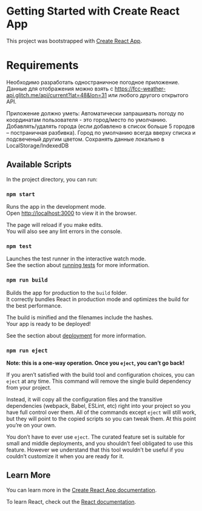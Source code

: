 # Getting Started with Create React App

This project was bootstrapped with [Create React App](https://github.com/facebook/create-react-app).

# Requirements

Необходимо разработать одностраничное погодное приложение. Данные для отображения можно взять с https://fcc-weather-api.glitch.me/api/current?lat=48&lon=31 или любого другого открытого API.

Приложение должно уметь:
Автоматически запрашивать погоду по координатам пользователя - это город/место по умолчанию.
Добавлять/удалять города (если добавлено в список больше 5 городов – постраничная разбивка). Город по умолчанию всегда вверху списка и подсвеченый другим цветом.
Сохранять данные локально в LocalStorage/IndexedDB


## Available Scripts

In the project directory, you can run:

### `npm start`

Runs the app in the development mode.\
Open [http://localhost:3000](http://localhost:3000) to view it in the browser.

The page will reload if you make edits.\
You will also see any lint errors in the console.

### `npm test`

Launches the test runner in the interactive watch mode.\
See the section about [running tests](https://facebook.github.io/create-react-app/docs/running-tests) for more information.

### `npm run build`

Builds the app for production to the `build` folder.\
It correctly bundles React in production mode and optimizes the build for the best performance.

The build is minified and the filenames include the hashes.\
Your app is ready to be deployed!

See the section about [deployment](https://facebook.github.io/create-react-app/docs/deployment) for more information.

### `npm run eject`

**Note: this is a one-way operation. Once you `eject`, you can’t go back!**

If you aren’t satisfied with the build tool and configuration choices, you can `eject` at any time. This command will remove the single build dependency from your project.

Instead, it will copy all the configuration files and the transitive dependencies (webpack, Babel, ESLint, etc) right into your project so you have full control over them. All of the commands except `eject` will still work, but they will point to the copied scripts so you can tweak them. At this point you’re on your own.

You don’t have to ever use `eject`. The curated feature set is suitable for small and middle deployments, and you shouldn’t feel obligated to use this feature. However we understand that this tool wouldn’t be useful if you couldn’t customize it when you are ready for it.

## Learn More

You can learn more in the [Create React App documentation](https://facebook.github.io/create-react-app/docs/getting-started).

To learn React, check out the [React documentation](https://reactjs.org/).
